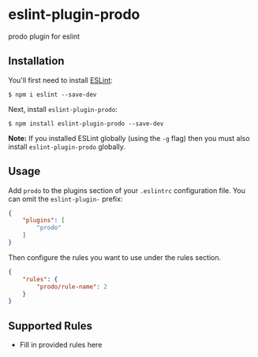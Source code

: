 # eslint-plugin-prodo

prodo plugin for eslint

## Installation

You'll first need to install [ESLint](http://eslint.org):

```
$ npm i eslint --save-dev
```

Next, install `eslint-plugin-prodo`:

```
$ npm install eslint-plugin-prodo --save-dev
```

**Note:** If you installed ESLint globally (using the `-g` flag) then you must also install `eslint-plugin-prodo` globally.

## Usage

Add `prodo` to the plugins section of your `.eslintrc` configuration file. You can omit the `eslint-plugin-` prefix:

```json
{
    "plugins": [
        "prodo"
    ]
}
```


Then configure the rules you want to use under the rules section.

```json
{
    "rules": {
        "prodo/rule-name": 2
    }
}
```

## Supported Rules

* Fill in provided rules here





